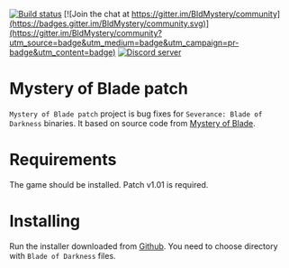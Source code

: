 [![Build status](https://ci.appveyor.com/api/projects/status/github/smartblade/bldpatch?branch=master)](https://ci.appveyor.com/project/smartblade/bldpatch)
[![Join the chat at https://gitter.im/BldMystery/community](https://badges.gitter.im/BldMystery/community.svg)](https://gitter.im/BldMystery/community?utm_source=badge&utm_medium=badge&utm_campaign=pr-badge&utm_content=badge)
[![Discord server](https://img.shields.io/badge/discord-join-7289DA.svg?logo=discord&longCache=true&style=flat)](https://discord.gg/VNgGP8x)


# Mystery of Blade patch
`Mystery of Blade patch` project is bug fixes for `Severance: Blade of Darkness` binaries.
It based on source code from [Mystery of Blade](https://github.com/smartblade/BldMystery).
# Requirements
The game should be installed. Patch v1.01 is required.
# Installing
Run the installer downloaded from [Github](https://github.com/smartblade/BldPatch/releases). You need to choose directory with `Blade of Darkness`
files.
